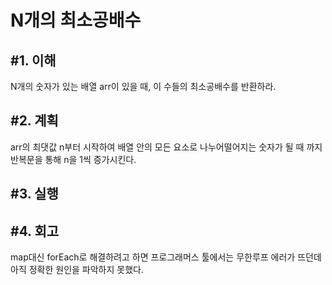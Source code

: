 N개의 최소공배수
=============================

#1. 이해
-----------------------------
N개의 숫자가 있는 배열 arr이 있을 때, 이 수들의 최소공배수를 반환하라.

#2. 계획
-----------------------------
arr의 최댓값 n부터 시작하여 배열 안의 모든 요소로 나누어떨어지는 숫자가 될 때 까지 반복문을 통해 n을 1씩 증가시킨다.

#3. 실행
-----------------------------

#4. 회고
-----------------------------
map대신 forEach로 해결하려고 하면 프로그래머스 툴에서는 무한루프 에러가 뜨던데 아직 정확한 원인을 파악하지 못했다.